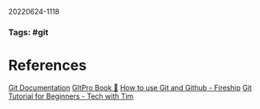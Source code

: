 20220624-1118
### Tags: #git

# References
[Git Documentation](https://git-scm.com/docs)
[GItPro Book 👀](https://git-scm.com/book/en/v2)
[How to use Git and Github - Fireship](https://youtu.be/HkdAHXoRtos)
[Git Tutorial for Beginners - Tech with Tim](https://youtu.be/DVRQoVRzMIY)